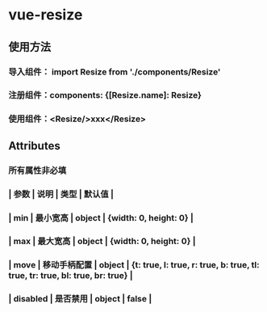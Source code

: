 # vue-resize

## 使用方法
### 导入组件： import Resize from './components/Resize'
### 注册组件：components: {[Resize.name]: Resize}
### 使用组件：\<Resize/\>xxx\</Resize\>

## Attributes
### 所有属性非必填
### | 参数 | 说明 | 类型 | 默认值 |
### | min | 最小宽高 | object | {width: 0, height: 0} |
### | max | 最大宽高 | object | {width: 0, height: 0} |
### | move | 移动手柄配置 | object | {t: true, l: true, r: true, b: true, tl: true, tr: true, bl: true, br: true} |
### | disabled | 是否禁用 | object | false |
